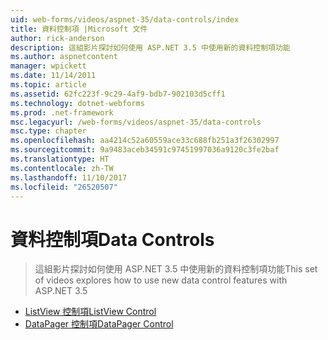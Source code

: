 ```yaml
---
uid: web-forms/videos/aspnet-35/data-controls/index
title: 資料控制項 |Microsoft 文件
author: rick-anderson
description: 這組影片探討如何使用 ASP.NET 3.5 中使用新的資料控制項功能
ms.author: aspnetcontent
manager: wpickett
ms.date: 11/14/2011
ms.topic: article
ms.assetid: 62fc223f-9c29-4af9-bdb7-902103d5cff1
ms.technology: dotnet-webforms
ms.prod: .net-framework
msc.legacyurl: /web-forms/videos/aspnet-35/data-controls
msc.type: chapter
ms.openlocfilehash: aa4214c52a60559ace33c688fb251a3f26302997
ms.sourcegitcommit: 9a9483aceb34591c97451997036a9120c3fe2baf
ms.translationtype: HT
ms.contentlocale: zh-TW
ms.lasthandoff: 11/10/2017
ms.locfileid: "26520507"
---
```

<a name="data-controls"></a><span data-ttu-id="0b321-103">資料控制項</span><span class="sxs-lookup"><span data-stu-id="0b321-103">Data Controls</span></span>
====================
> <span data-ttu-id="0b321-104">這組影片探討如何使用 ASP.NET 3.5 中使用新的資料控制項功能</span><span class="sxs-lookup"><span data-stu-id="0b321-104">This set of videos explores how to use new data control features with ASP.NET 3.5</span></span>


- [<span data-ttu-id="0b321-105">ListView 控制項</span><span class="sxs-lookup"><span data-stu-id="0b321-105">ListView Control</span></span>](the-listview-control.md)
- [<span data-ttu-id="0b321-106">DataPager 控制項</span><span class="sxs-lookup"><span data-stu-id="0b321-106">DataPager Control</span></span>](the-datapager-control.md)
